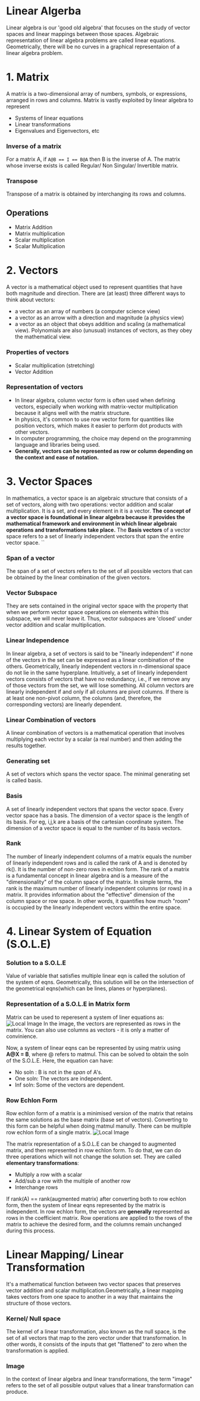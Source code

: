 # Linear Algerba
Linear algebra is our 'good old algebra' that focuses on the study of vector spaces and linear mappings between those spaces. Algebraic representation of linear algebra problems are called linear equations. Geometrically, there will be no curves in a graphical representaion of a linear algebra problem. 

# 1. Matrix
A matrix is a two-dimensional array of numbers, symbols, or expressions, arranged in rows and columns. Matrix is vastly exploited by linear algebra to represent 
 - Systems of linear equations
 - Linear transformations
 - Eigenvalues and Eigenvectors, etc

### Inverse of a matrix
For a matrix A, if ```A@B == I == B@A``` then B is the inverse of A.
The matrix whose inverse exists is called Regular/ Non Singular/ Invertible matrix. 

### Transpose
Transpose of a matrix is obtained by interchanging its rows and columns.

## Operations
 - Matrix Addition
 - Matrix multiplication
 - Scalar multiplication
 - Scalar Multiplication

# 2. Vectors
A vector is a mathematical object used to represent quantities that have both magnitude and direction. 
There are (at least) three different ways to think about vectors: 
 - a vector as an array of numbers (a computer science view)
 - a vector as an arrow with a direction and magnitude (a physics view)
 - a vector as an object that obeys addition and scaling (a mathematical view).
Polynomials are also (unusual) instances of vectors, as they obey the mathematical view.

### Properties of vectors
 - Scalar multiplication (stretching)
 - Vector Addition

### Representation of vectors
 - In linear algebra, column vector form is often used when defining vectors, especially when working with matrix-vector multiplication because it aligns well with the matrix structure.
 - In physics, it's common to use row vector form for quantities like position vectors, which makes it easier to perform dot products with other vectors.
 - In computer programming, the choice may depend on the programming language and libraries being used.
 - **Generally, vectors can be represented as row or column depending on the context and ease of notation.** 

# 3. Vector Spaces
In mathematics, a vector space is an algebraic structure that consists of a set of vectors, along with two operations: vector addition and scalar multiplication.
It is a set, and every element in it is a vector.
**The concept of a vector space is foundational in linear algebra because it provides the mathematical framework and environment in which linear algebraic operations and transformations take place.**
The **Basis vectors** of a vector space refers to a set of linearly independent vectors that span the entire vector space.
``
### Span of a vector
The span of a set of vectors refers to the set of all possible vectors that can be obtained by the linear combination of the given vectors.

### Vector Subspace
They are sets contained in the original vector space with the property that when we perform vector space operations on elements within this subspace, we will never leave it.
Thus, vector subspaces are 'closed' under vector addition and scalar multiplication.

### Linear Independence
In linear algebra, a set of vectors is said to be "linearly independent" if none of the vectors in the set can be expressed as a linear combination of the others. 
Geometrically, linearly independent vectors in n-dimensional space do not lie in the same hyperplane. Intuitively, a set of linearly independent vectors consists of vectors that have no redundancy, i.e., if we remove any of those vectors from the set, we will lose something.
All column vectors are linearly independent if and only if all columns are pivot columns. If there is at least one non-pivot column, the columns (and, therefore, the corresponding vectors) are linearly dependent.
### Linear Combination of vectors
A linear combination of vectors is a mathematical operation that involves multiplying each vector by a scalar (a real number) and then adding the results together.

### Generating set
A set of vectors which spans the vector space. The minimal generating set is called basis.

### Basis
A set of linearly independent vectors that spans the vector space. Every vector space has a basis. The dimension of a vector space is the length of its basis. For eg, i,j,k are a basis of the cartesian coordinate system.
The dimension of a vector space is equal to the number of its basis vectors.

### Rank
The number of linearly independent columns of a matrix equals the number of linearly independent rows and is called the rank of A and is denoted by rk(). It is the number of non-zero rows in echlon form.
The rank of a matrix is a fundamental concept in linear algebra and is a measure of the "dimensionality" of the column space of the matrix. In simple terms, the rank is the maximum number of linearly independent columns (or rows) in a matrix.
It provides information about the "effective" dimension of the column space or row space. In other words, it quantifies how much "room" is occupied by the linearly independent vectors within the entire space.

# 4. Linear System of Equation (S.O.L.E)
### Solution to a S.O.L.E
Value of variable that satisfies multiple linear eqn is called the solution of the system of eqns. Geometrically, this solution will be on the intersection of the geometrical eqns(which can be lines, planes or hyperplanes).

### Representation of a S.O.L.E in Matrix form
Matrix can be used to reperesent a system of liner equations as:
![Local Image](images/image1.png)
In the image, the vectors are represented as rows in the matrix. You can also use columns as vectors - it is only a matter of convinience.

Now, a system of linear eqns can be represented by using matrix using **A@X = B**, where @ refers to matmul. This can be solved to obtain the soln of the S.O.L.E.
Here, the equation can have:
 - No soln : B is not in the *span* of A's.
 - One soln: The vectors are independent.
 - Inf soln: Some of the vectors are dependent.

### Row Echlon Form
Row echlon form of a matrix is a minimised version of the matrix that retains the same solutions as the base matrix (base set of vectors). Converting to this form can be helpful when doing matmul manully. There can be multiple row echlon form of a single matrix.
![Local Image](images/image2.png)

The matrix representation of a S.O.L.E can be changed to augmented matrix, and then represented in row echlon form. To do that, we can do three operations which will not change the solution set. They are called **elementary transformations**:
 - Multiply a row with a scalar
 - Add/sub a row with the multiple of another row
 - Interchange rows

If rank(A) == rank(augmented matrix) after converting both to row echlon form, then the system of linear eqns represented by the matrix is independent.
In row echlon form, the vectors are **generally** represented as rows in the coefficient matrix. Row operations are applied to the rows of the matrix to achieve the desired form, and the columns remain unchanged during this process.

# Linear Mapping/ Linear Transformation
It's a mathematical function between two vector spaces that preserves vector addition and scalar multiplication.Geometrically, a linear mapping takes vectors from one space to another in a way that maintains the structure of those vectors.

### Kernel/ Null space
The kernel of a linear transformation, also known as the null space, is the set of all vectors that map to the zero vector under that transformation. In other words, it consists of the inputs that get "flattened" to zero when the transformation is applied.

### Image

In the context of linear algebra and linear transformations, the term "image" refers to the set of all possible output values that a linear transformation can produce. 